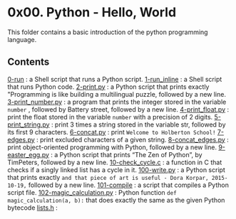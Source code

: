 # 0x00. Python - Hello, World
This folder contains a basic introduction of the python programming language.

## Contents
[0-run](0-run) : a Shell script that runs a Python script.
[1-run_inline](1-run_inline) : a Shell script that runs Python code.
[2-print.py](2-print.py) : a Python script that prints exactly "Programming is like building a multilingual puzzle, followed by a new line.
[3-print_number.py](3-print_number.py) : a program that prints the integer stored in the variable ```number``` , followed by Battery street, followed by a new line.
[4-print_float.py](4-print_float.py) :  print the float stored in the variable ```number``` with a precision of 2 digits.
[5-print_string.py](5-print_string.py) :  print 3 times a string stored in the variable str, followed by its first 9 characters.
[6-concat.py](6-concat.py) : print ```Welcome to Holberton School!```
[7-edges.py](7-edges.py) : print excluded characters of a given string.
[8-concat_edges.py](8-concat_edges.py) :  print object-oriented programming with Python, followed by a new line.
[9-easter_egg.py](9-easter_egg.py) : a Python script that prints “The Zen of Python”, by TimPeters, followed by a new line.
[10-check_cycle.c](10-check_cycle.c) : a function in C that checks if a singly linked list has a cycle in it.
[100-write.py](100-write.py) : a Python script that prints exactly ```and that piece of art is useful - Dora Korpar, 2015-10-19,``` followed by a new line.
[101-compile](101-compile) : a script that compiles a Python script file.
[102-magic_calculation.py](102-magic_calculation.py) : Python function ```def magic_calculation(a, b):``` that does exactly the same as the given Python bytecode
[lists.h](lists.h) : 

